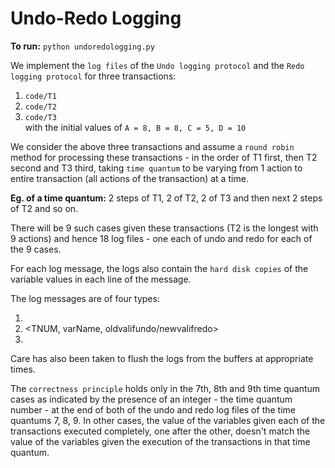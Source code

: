 # Undo-Redo Logging

**To run:** `python undoredologging.py`  

We implement the `log files` of the `Undo logging protocol` and the `Redo logging protocol` for three transactions:  
1. `code/T1`  
2. `code/T2`  
3. `code/T3`  
with the initial values of `A = 8, B = 8, C = 5, D = 10`  

We consider the above three transactions and assume a `round robin` method for processing these transactions - in the order of T1 first, then T2 second and T3 third, taking `time quantum` to be varying from 1 action to entire transaction (all actions of the transaction) at a time.  

**Eg. of a time quantum:** 2 steps of T1, 2 of T2, 2 of T3 and then next 2 steps of T2 and so on.  

There will be 9 such cases given these transactions (T2 is the longest with 9 actions) and hence 18 log files - one each of undo and redo for each of the 9 cases.  

For each log message, the logs also contain the `hard disk copies` of the variable values in each line of the message.  

The log messages are of four types:  
1. <START TNUM>  
2. <TNUM, varName, oldvalifundo/newvalifredo>  
3. <COMMIT TNUM>  

Care has also been taken to flush the logs from the buffers at appropriate times.  

The `correctness principle` holds only in the 7th, 8th and 9th time quantum cases as indicated by the presence of an integer - the time quantum number - at the end of both of the undo and redo log files of the time quantums 7, 8, 9. In other cases, the value of the variables given each of the transactions executed completely, one after the other, doesn't match the value of the variables given the execution of the transactions in that time quantum.  

